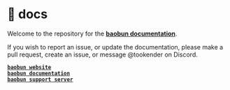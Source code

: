 # 📜 docs
Welcome to the repository for the [**baobun documentation**](https://docs.baobun.dev).

If you wish to report an issue, or update the documentation, please make a pull request, create an issue, or message @tookender on Discord.

[**`baobun website`**](https://baobun.dev)<br/>
[**`baobun documentation`**](https://docs.baobun.dev)<br/>
[**`baobun support server`**](https://support.baobun.dev)